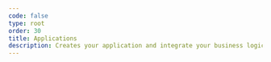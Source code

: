 ```yaml
---
code: false
type: root
order: 30
title: Applications
description: Creates your application and integrate your business logic
---
```

